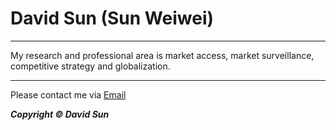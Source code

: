 # David Sun (Sun Weiwei)
***
My research and professional area is market access, market surveillance, competitive strategy and globalization.

***
Please contact me via [Email](david@sunweiwei.net)


***Copyright &copy; David Sun***


